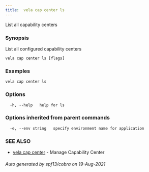 ```yaml
---
title:  vela cap center ls
---
```


List all capability centers

### Synopsis

List all configured capability centers

```
vela cap center ls [flags]
```

### Examples

```
vela cap center ls
```

### Options

```
  -h, --help   help for ls
```

### Options inherited from parent commands

```
  -e, --env string   specify environment name for application
```

### SEE ALSO

* [vela cap center](vela_cap_center.md)	 - Manage Capability Center

###### Auto generated by spf13/cobra on 19-Aug-2021
